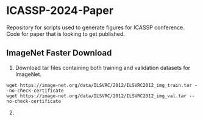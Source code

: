 # ICASSP-2024-Paper
Repository for scripts used to generate figures for ICASSP conference. Code for paper that is looking to get published.

## ImageNet Faster Download
1. Download tar files containing both training and validation datasets for ImageNet.
```
wget https://image-net.org/data/ILSVRC/2012/ILSVRC2012_img_train.tar --no-check-certificate
wget https://image-net.org/data/ILSVRC/2012/ILSVRC2012_img_val.tar --no-check-certificate
```
2. 

